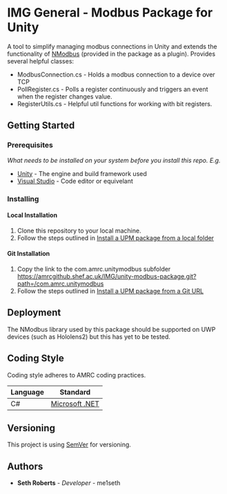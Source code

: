 # IMG General - Modbus Package for Unity

A tool to simplify managing modbus connections in Unity and extends the functionality of [NModbus](https://github.com/NModbus/NModbus) (provided in the package as a plugin). Provides several helpful classes:

* ModbusConnection.cs - Holds a modbus connection to a device over TCP
* PollRegister.cs - Polls a register continuously and triggers an event when the register changes value.
* RegisterUtils.cs - Helpful util functions for working with bit registers.

## Getting Started

### Prerequisites

*What needs to be installed on your system before you install this repo. E.g.*

* [Unity](https://unity3d.com/) - The engine and build framework used
* [Visual Studio](https://visualstudio.microsoft.com/) - Code editor or equivelant

### Installing

#### Local Installation

1. Clone this repository to your local machine.
2. Follow the steps outlined in [Install a UPM package from a local folder](https://docs.unity3d.com/Manual/upm-ui-local.html)

#### Git Installation
1. Copy the link to the com.amrc.unitymodbus subfolder https://amrcgithub.shef.ac.uk/IMG/unity-modbus-package.git?path=/com.amrc.unitymodbus
2. Follow the steps outlined in [Install a UPM package from a Git URL](https://docs.unity3d.com/Manual/upm-ui-giturl.html)

## Deployment

The NModbus library used by this package should be supported on UWP devices (such as Hololens2) but this has yet to be tested.

## Coding Style

Coding style adheres to AMRC coding practices.

| Language | Standard |
| -- | -- |
| C# | [Microsoft .NET](https://docs.microsoft.com/en-us/dotnet/standard/design-guidelines/) |

## Versioning

This project is using [SemVer](http://semver.org/) for versioning.

## Authors

* **Seth Roberts** - *Developer* - me1seth
